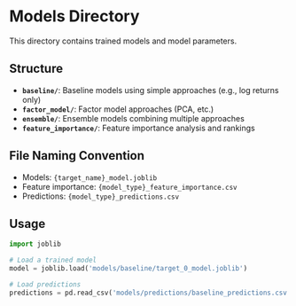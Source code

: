 # Models Directory

This directory contains trained models and model parameters.

## Structure

- **`baseline/`**: Baseline models using simple approaches (e.g., log returns only)
- **`factor_model/`**: Factor model approaches (PCA, etc.)
- **`ensemble/`**: Ensemble models combining multiple approaches
- **`feature_importance/`**: Feature importance analysis and rankings

## File Naming Convention

- Models: `{target_name}_model.joblib`
- Feature importance: `{model_type}_feature_importance.csv`
- Predictions: `{model_type}_predictions.csv`

## Usage

```python
import joblib

# Load a trained model
model = joblib.load('models/baseline/target_0_model.joblib')

# Load predictions
predictions = pd.read_csv('models/predictions/baseline_predictions.csv')
```
